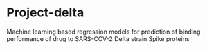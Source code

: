# Project-delta
Machine learning based regression models for prediction of binding performance of drug to SARS-COV-2 Delta strain Spike proteins

